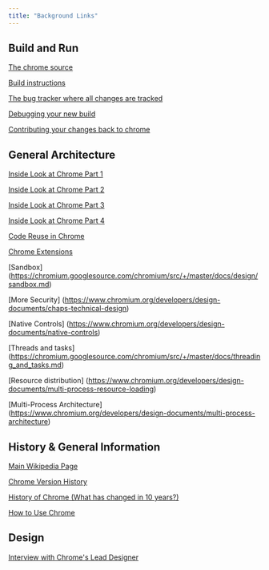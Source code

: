 ```yaml
---
title: "Background Links"
---
```


Build and Run
-------------
[The chrome source](https://chromium.googlesource.com/chromium/src/)

[Build instructions](https://chromium.googlesource.com/chromium/src/+/HEAD/docs/linux_build_instructions.md)

[The bug tracker where all changes are tracked](https://bugs.chromium.org/p/chromium/issues/list)

[Debugging your new build](https://chromium.googlesource.com/chromium/src/+/master/docs/linux_debugging.md)

[Contributing your changes back to chrome](https://dev.chromium.org/developers/contributing-code)


General Architecture
--------------------
[Inside Look at Chrome Part 1](https://developers.google.com/web/updates/2018/09/inside-browser-part1)

[Inside Look at Chrome Part 2](https://developers.google.com/web/updates/2018/09/inside-browser-part2)

[Inside Look at Chrome Part 3](https://developers.google.com/web/updates/2018/09/inside-browser-part3)

[Inside Look at Chrome Part 4](https://developers.google.com/web/updates/2018/09/inside-browser-part4)


[Code Reuse in Chrome](http://www.catonmat.net/blog/code-reuse-in-google-chrome-browser/)

[Chrome Extensions](https://developer.chrome.com/extensions/overview)

[Sandbox]
(https://chromium.googlesource.com/chromium/src/+/master/docs/design/sandbox.md)

[More Security]
(https://www.chromium.org/developers/design-documents/chaps-technical-design)

[Native Controls]
(https://www.chromium.org/developers/design-documents/native-controls)

[Threads and tasks]
(https://chromium.googlesource.com/chromium/src/+/master/docs/threading_and_tasks.md)

[Resource distribution]
(https://www.chromium.org/developers/design-documents/multi-process-resource-loading)

[Multi-Process Architecture]
(https://www.chromium.org/developers/design-documents/multi-process-architecture)

History & General Information
-----------------------------
[Main Wikipedia Page](https://en.wikipedia.org/wiki/Google_Chrome)

[Chrome Version History](https://en.wikipedia.org/wiki/Google_Chrome_version_history)

[History of Chrome (What has changed in 10 years?)](https://www.theverge.com/2018/9/2/17811844/google-chrome-browser-10-years-history)

[How to Use Chrome](https://books.google.ca/books?id=GtxePzBpo1AC&printsec=frontcover&dq=google+chrome&hl=en&sa=X&ved=0ahUKEwiwtNGci97dAhUFq1kKHeaSDtgQ6AEIXzAJ#v=onepage&q=google%20chrome&f=false)
 
Design
-------
[Interview with Chrome's Lead Designer](https://www.blog.google/products/chrome/redesigning-chrome-interview-chromes-lead-designer/)